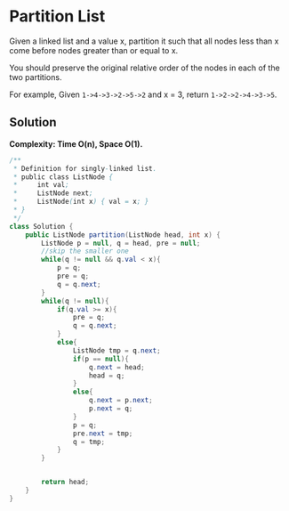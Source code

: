 # Partition List
Given a linked list and a value x, partition it such that all nodes less than x come before nodes greater than or equal to x.

You should preserve the original relative order of the nodes in each of the two partitions.

For example,
Given `1->4->3->2->5->2` and x = 3,
return `1->2->2->4->3->5`.
## Solution
**Complexity: Time O(n), Space O(1).**
```java
/**
 * Definition for singly-linked list.
 * public class ListNode {
 *     int val;
 *     ListNode next;
 *     ListNode(int x) { val = x; }
 * }
 */
class Solution {
    public ListNode partition(ListNode head, int x) {
        ListNode p = null, q = head, pre = null;
        //skip the smaller one
        while(q != null && q.val < x){
            p = q;
            pre = q;
            q = q.next;
        }
        while(q != null){
            if(q.val >= x){
                pre = q;
                q = q.next;
            }
            else{
                ListNode tmp = q.next;
                if(p == null){
                    q.next = head;
                    head = q;
                }
                else{
                    q.next = p.next;
                    p.next = q;
                }
                p = q;
                pre.next = tmp;
                q = tmp;
            }
        }


        return head;
    }
}
```
